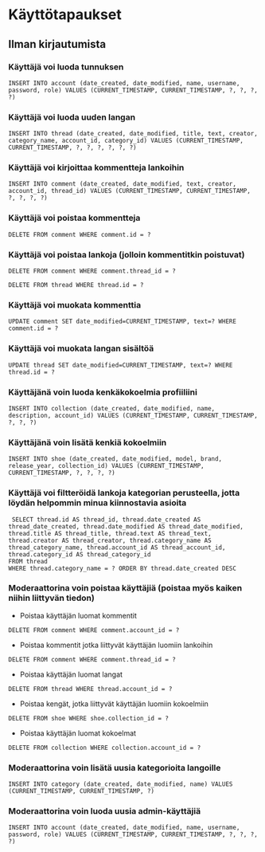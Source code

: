 # Käyttötapaukset

## Ilman kirjautumista

### Käyttäjä voi luoda tunnuksen
```
INSERT INTO account (date_created, date_modified, name, username, password, role) VALUES (CURRENT_TIMESTAMP, CURRENT_TIMESTAMP, ?, ?, ?, ?)
```
### Käyttäjä voi luoda uuden langan
```
INSERT INTO thread (date_created, date_modified, title, text, creator, category_name, account_id, category_id) VALUES (CURRENT_TIMESTAMP, CURRENT_TIMESTAMP, ?, ?, ?, ?, ?, ?)
```
### Käyttäjä voi kirjoittaa kommentteja lankoihin
```
INSERT INTO comment (date_created, date_modified, text, creator, account_id, thread_id) VALUES (CURRENT_TIMESTAMP, CURRENT_TIMESTAMP, ?, ?, ?, ?)
```

### Käyttäjä voi poistaa kommentteja
```
DELETE FROM comment WHERE comment.id = ?
```

### Käyttäjä voi poistaa lankoja (jolloin kommentitkin poistuvat)
```
DELETE FROM comment WHERE comment.thread_id = ?
```
```
DELETE FROM thread WHERE thread.id = ?
```

### Käyttäjä voi muokata kommenttia
```
UPDATE comment SET date_modified=CURRENT_TIMESTAMP, text=? WHERE comment.id = ?
```

### Käyttäjä voi muokata langan sisältöä
```
UPDATE thread SET date_modified=CURRENT_TIMESTAMP, text=? WHERE thread.id = ?
```

### Käyttäjänä voin luoda kenkäkokoelmia profiiliini
```
INSERT INTO collection (date_created, date_modified, name, description, account_id) VALUES (CURRENT_TIMESTAMP, CURRENT_TIMESTAMP, ?, ?, ?)
```

### Käyttäjänä voin lisätä kenkiä kokoelmiin
```
INSERT INTO shoe (date_created, date_modified, model, brand, release_year, collection_id) VALUES (CURRENT_TIMESTAMP, CURRENT_TIMESTAMP, ?, ?, ?, ?)
```

### Käyttäjä voi filtteröidä lankoja kategorian perusteella, jotta löydän helpommin minua kiinnostavia asioita
```
 SELECT thread.id AS thread_id, thread.date_created AS thread_date_created, thread.date_modified AS thread_date_modified, thread.title AS thread_title, thread.text AS thread_text, thread.creator AS thread_creator, thread.category_name AS thread_category_name, thread.account_id AS thread_account_id, thread.category_id AS thread_category_id 
FROM thread 
WHERE thread.category_name = ? ORDER BY thread.date_created DESC
```

### Moderaattorina voin poistaa käyttäjiä (poistaa myös kaiken niihin liittyvän tiedon)
* Poistaa käyttäjän luomat kommentit
```
DELETE FROM comment WHERE comment.account_id = ?
```
* Poistaa kommentit jotka liittyvät käyttäjän luomiin lankoihin
```
DELETE FROM comment WHERE comment.thread_id = ?
```
* Poistaa käyttäjän luomat langat
```
DELETE FROM thread WHERE thread.account_id = ?
```
* Poistaa kengät, jotka liittyvät käyttäjän luomiin kokoelmiin
```
DELETE FROM shoe WHERE shoe.collection_id = ?
```
* Poistaa käyttäjän luomat kokoelmat
```
DELETE FROM collection WHERE collection.account_id = ?
```


### Moderaattorina voin lisätä uusia kategorioita langoille
```
INSERT INTO category (date_created, date_modified, name) VALUES (CURRENT_TIMESTAMP, CURRENT_TIMESTAMP, ?)
```

### Moderaattorina voin luoda uusia admin-käyttäjiä
```
INSERT INTO account (date_created, date_modified, name, username, password, role) VALUES (CURRENT_TIMESTAMP, CURRENT_TIMESTAMP, ?, ?, ?, ?)
```



